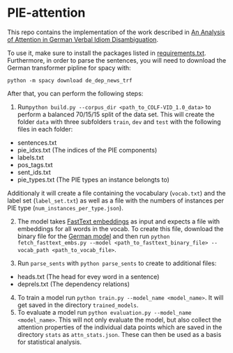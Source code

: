 # PIE-attention

This repo contains the implementation of the work described in [An Analysis of Attention in German Verbal Idiom Disambiguation](http://www.lrec-conf.org/proceedings/lrec2022/workshops/MWE/pdf/2022.mwe2022-1.5.pdf).

To use it, make sure to install the packages listed in [requirements.txt](https://github.com/rafehr/PIE-attention/blob/main/requirements.txt). Furthermore, in order to parse the sentences, you will need to download the German transformer pipline for spacy with:

```python -m spacy download de_dep_news_trf```

After that, you can perform the following steps:

1. Run```python build.py --corpus_dir <path_to_COLF-VID_1.0_data>``` to perform a balanced 70/15/15 split of the data set. This will create the folder ```data``` with three subfolders ```train```, ```dev``` and ```test``` with the following files in each folder: 

- sentences.txt
- pie_idxs.txt (The indices of the PIE components)
- labels.txt
- pos_tags.txt
- sent_ids.txt
- pie_types.txt (The PIE types an instance belongts to)

Additionaly it will create a file containing the vocabulary (```vocab.txt```) and the label set (```label_set.txt```) as well as a file with the numbers of instances per PIE type (```num_instances_per_type.json```).

2. The model takes [FastText embeddings](https://fasttext.cc/docs/en/crawl-vectors.html) as input and expects a file with embeddings for all words in the vocab. To create this file, download the binary file for the [German model](https://dl.fbaipublicfiles.com/fasttext/vectors-crawl/cc.de.300.bin.gz) and then run ```python fetch_fasttext_embs.py --model <path_to_fasttext_binary_file> --vocab_path <path_to_vocab_file>```.

3. Run ```parse_sents``` with ```python parse_sents``` to create to additional files:

- heads.txt (The head for evey word in a sentence)
- deprels.txt (The dependency relations)

4. To train a model run ```python train.py --model_name <model_name>```. It will get saved in the directory ```trained_models```.
5. To evaluate a model run ```python evaluation.py --model_name <model_name>```. This will not only evaluate the model, but also collect the attention properties of the individual data points which are saved in the directory ```stats``` as ```attn_stats.json```. These can then be used as a basis for statistical analysis. 
